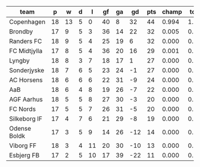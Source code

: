 |     team     | p  | w  | d | l  | gf | ga | gd  | pts | champ | top2  | top3  | top4  |  5-7  | bot4  | bot3  | bot2  |
|--------------|----|----|---|----|----|----|-----|-----|-------|-------|-------|-------|-------|-------|-------|-------|
| Copenhagen   | 18 | 13 | 5 |  0 | 40 |  8 |  32 |  44 | 0.994 | 1.000 | 1.000 | 1.000 | 0.000 | 0.000 | 0.000 | 0.000|
| Brondby      | 17 |  9 | 5 |  3 | 36 | 14 |  22 |  32 | 0.005 | 0.565 | 0.825 | 0.940 | 0.060 | 0.000 | 0.000 | 0.000|
| Randers FC   | 18 |  9 | 5 |  4 | 25 | 19 |   6 |  32 | 0.000 | 0.150 | 0.429 | 0.769 | 0.226 | 0.000 | 0.000 | 0.000|
| FC Midtjylla | 17 |  8 | 5 |  4 | 36 | 20 |  16 |  29 | 0.001 | 0.260 | 0.612 | 0.855 | 0.140 | 0.000 | 0.000 | 0.000|
| Lyngby       | 18 |  8 | 3 |  7 | 18 | 17 |   1 |  27 | 0.000 | 0.009 | 0.052 | 0.162 | 0.694 | 0.007 | 0.000 | 0.000|
| Sonderjyske  | 18 |  7 | 6 |  5 | 23 | 24 |  -1 |  27 | 0.000 | 0.015 | 0.074 | 0.228 | 0.650 | 0.007 | 0.001 | 0.000|
| AC Horsens   | 18 |  6 | 6 |  6 | 22 | 31 |  -9 |  24 | 0.000 | 0.001 | 0.005 | 0.021 | 0.437 | 0.086 | 0.025 | 0.004|
| AaB          | 18 |  6 | 4 |  8 | 19 | 26 |  -7 |  22 | 0.000 | 0.000 | 0.002 | 0.009 | 0.252 | 0.198 | 0.072 | 0.013|
| AGF Aarhus   | 18 |  5 | 5 |  8 | 27 | 30 |  -3 |  20 | 0.000 | 0.000 | 0.001 | 0.005 | 0.172 | 0.268 | 0.106 | 0.028|
| FC Nords     | 17 |  5 | 5 |  7 | 26 | 31 |  -5 |  20 | 0.000 | 0.000 | 0.001 | 0.008 | 0.243 | 0.215 | 0.085 | 0.019|
| Silkeborg IF | 17 |  4 | 7 |  6 | 21 | 29 |  -8 |  19 | 0.000 | 0.000 | 0.001 | 0.003 | 0.111 | 0.443 | 0.193 | 0.054|
| Odense Boldk | 17 |  3 | 5 |  9 | 14 | 26 | -12 |  14 | 0.000 | 0.000 | 0.000 | 0.000 | 0.014 | 0.838 | 0.689 | 0.373|
| Viborg FF    | 18 |  3 | 4 | 11 | 20 | 30 | -10 |  13 | 0.000 | 0.000 | 0.000 | 0.000 | 0.002 | 0.949 | 0.867 | 0.649|
| Esbjerg FB   | 17 |  2 | 5 | 10 | 17 | 39 | -22 |  11 | 0.000 | 0.000 | 0.000 | 0.000 | 0.000 | 0.988 | 0.962 | 0.858|
